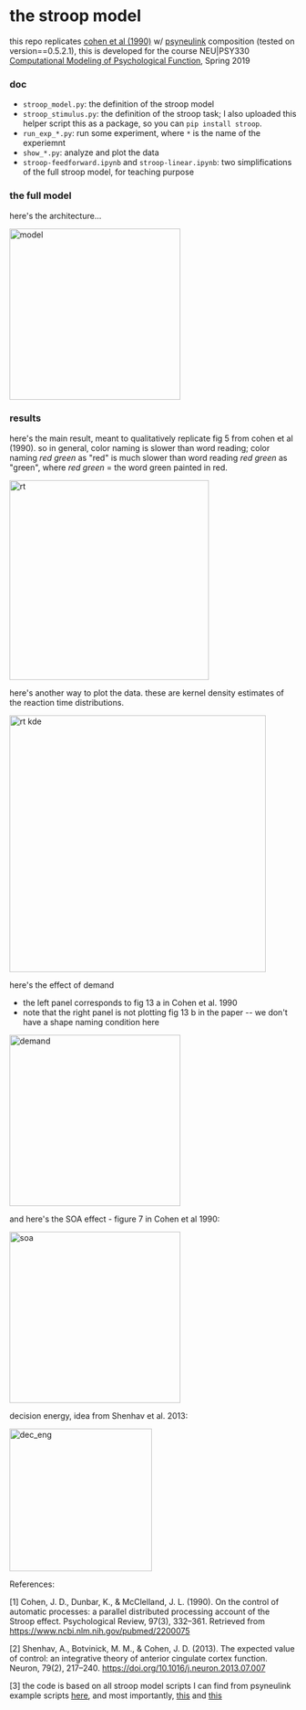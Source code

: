 # the stroop model

this repo replicates 
<a href="https://www.ncbi.nlm.nih.gov/pubmed/2200075">cohen et al (1990)</a>
w/ 
<a href="https://github.com/PrincetonUniversity/PsyNeuLink">psyneulink</a> 
composition 
(tested on version==0.5.2.1),
this is developed for the course NEU|PSY330 
<a href="https://registrar.princeton.edu/course-offerings/course-details?courseid=005628&term=1194">Computational Modeling of Psychological Function</a>, Spring 2019 


### doc 

- `stroop_model.py`: the definition of the stroop model
- `stroop_stimulus.py`: the definition of the stroop task; I also uploaded this helper script this as a package, so you can `pip install stroop`. 
- `run_exp_*.py`: run some experiment, where `*` is the name of the experiemnt
- `show_*.py`: analyze and plot the data 
- `stroop-feedforward.ipynb` and `stroop-linear.ipynb`: two simplifications of the full stroop model, for teaching purpose


### the full model

here's the architecture... 

<img src="https://github.com/qihongl/stroop-pnlcomp/blob/master/imgs/STROOP-model.png" alt="model" height=300px>

### results

here's the main result, meant to qualitatively replicate fig 5 from cohen et al (1990). so in general, color naming is slower than word reading; color naming *red green* as "red" is much slower than word reading *red green* as "green", where *red green* = the word green painted in red. 

<img src="https://github.com/qihongl/stroop-pnlcomp/blob/master/imgs/stroop.png" alt="rt" height=350px>


here's another way to plot the data. these are kernel density estimates of the reaction time distributions.  

<img src="https://github.com/qihongl/stroop-pnlcomp/blob/master/imgs/rt_kde.png" alt="rt kde" height=450px>

here's the effect of demand 
- the left panel corresponds to fig 13 a in Cohen et al. 1990
- note that the right panel is not plotting fig 13 b in the paper -- we don't have a shape naming condition here 

<img src="https://github.com/qihongl/stroop-cohen-etal-1990/blob/master/imgs/demand.png" alt="demand" height=300px>


and here's the SOA effect - figure 7 in Cohen et al 1990: 

<img src="https://github.com/qihongl/stroop-pnlcomp/blob/master/imgs/soa.png" alt="soa" height=300px>


decision energy, idea from Shenhav et al. 2013: 

<img src="https://github.com/qihongl/stroop-cohen-etal-1990/blob/master/imgs/dec_act.png" alt="dec_eng" height=250px>




References: 

[1] Cohen, J. D., Dunbar, K., & McClelland, J. L. (1990). On the control of automatic processes: a parallel distributed processing account of the Stroop effect. Psychological Review, 97(3), 332–361. Retrieved from https://www.ncbi.nlm.nih.gov/pubmed/2200075

[2] Shenhav, A., Botvinick, M. M., & Cohen, J. D. (2013). The expected value of control: an integrative theory of anterior cingulate cortex function. Neuron, 79(2), 217–240. https://doi.org/10.1016/j.neuron.2013.07.007

[3] the code is based on all stroop model scripts I can find from psyneulink example scripts 
<a href="https://github.com/PrincetonUniversity/PsyNeuLink/tree/master/Scripts">here</a>, 
and most importantly,
<a href="https://github.com/PrincetonUniversity/PsyNeuLink/blob/master/Scripts/Examples/Stroop%20Basic.py">this</a> 
and 
<a href="https://github.com/PrincetonUniversity/PsyNeuLink/blob/master/Scripts/Laura%20Stroop.py">this</a>
